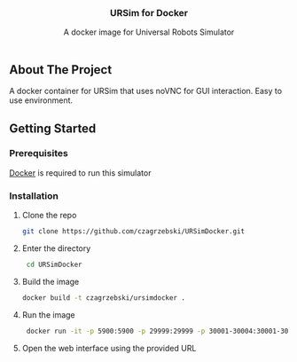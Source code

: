 

<!-- PROJECT LOGO -->
<br />
<div align="center">

  <h3 align="center">URSim for Docker</h3>

  <p align="center">
    A docker image for Universal Robots Simulator
    <br />
    <br />

</div>


<!-- ABOUT THE PROJECT -->
## About The Project



A docker container for URSim that uses noVNC for GUI interaction. Easy to use environment. 


<!-- GETTING STARTED -->
## Getting Started



### Prerequisites

[Docker]((https://docs.docker.com/get-docker/)) is required to run this simulator 

### Installation


1. Clone the repo
   ```sh
   git clone https://github.com/czagrzebski/URSimDocker.git
   ```
3. Enter the directory
   ```sh
    cd URSimDocker
   ```
4. Build the image
   ```sh
   docker build -t czagrzebski/ursimdocker .
   ```
5. Run the image
   ```sh
    docker run -it -p 5900:5900 -p 29999:29999 -p 30001-30004:30001-30004 -p 8080:8080 -e ROBOT_TYPE=UR10 czagrzebski/ursimdocker   
   ```
6. Open the web interface using the provided URL
























<!-- MARKDOWN LINKS & IMAGES -->
<!-- https://www.markdownguide.org/basic-syntax/#reference-style-links -->
[contributors-shield]: https://img.shields.io/github/contributors/othneildrew/Best-README-Template.svg?style=for-the-badge
[contributors-url]: https://github.com/othneildrew/Best-README-Template/graphs/contributors
[forks-shield]: https://img.shields.io/github/forks/othneildrew/Best-README-Template.svg?style=for-the-badge
[forks-url]: https://github.com/othneildrew/Best-README-Template/network/members
[stars-shield]: https://img.shields.io/github/stars/othneildrew/Best-README-Template.svg?style=for-the-badge
[stars-url]: https://github.com/othneildrew/Best-README-Template/stargazers
[issues-shield]: https://img.shields.io/github/issues/othneildrew/Best-README-Template.svg?style=for-the-badge
[issues-url]: https://github.com/othneildrew/Best-README-Template/issues
[license-shield]: https://img.shields.io/github/license/othneildrew/Best-README-Template.svg?style=for-the-badge
[license-url]: https://github.com/othneildrew/Best-README-Template/blob/master/LICENSE.txt
[linkedin-shield]: https://img.shields.io/badge/-LinkedIn-black.svg?style=for-the-badge&logo=linkedin&colorB=555
[linkedin-url]: https://linkedin.com/in/othneildrew
[product-screenshot]: images/demo.png